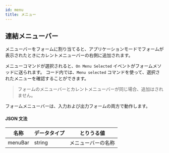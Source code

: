```yaml
---
id: menu
title: メニュー
---
```



## 連結メニューバー

メニューバーをフォームに割り当てると、アプリケーションモードでフォームが表示されたときにカレントメニューバーの右側に追加されます。

メニューコマンドが選択されると、`On Menu Selected` イベントがフォームメソッドに送られます。 コード内では、`Menu selected` コマンドを使って、選択されたメニューを確認することができます。

> フォームのメニューバーとカレントメニューバーが同じ場合、追加はされません。

フォームメニューバーは、入力および出力フォームの両方で動作します。


#### JSON 文法

| 名称      | データタイプ | とりうる値     |
| ------- | ------ | --------- |
| menuBar | string | メニューバーの名称 |

